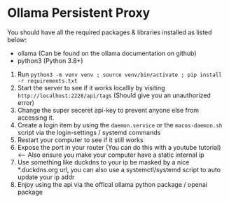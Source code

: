 # Ollama Persistent Proxy

You should have all the required packages & libraries installed as listed below:
- ollama (Can be found on the ollama documentation on github)
- python3 (Python 3.8+)

1. Run `python3 -m venv venv ; source venv/bin/activate ; pip install -r requirements.txt`
2. Start the server to see if it works locallly by visiting `http://localhost:2228/api/tags` (Should give you an unauthorized error)
3. Change the super seceret api-key to prevent anyone else from accessing it.
4. Create a login item by using the `daemon.service` or the `macos-daemon.sh` script via the login-settings / systemd commands
5. Restart your computer to see if it still works
6. Expose the port in your router (You can do this with a youtube tutorial) <-- Also ensure you make your computer have a static internal ip
7. Use something like duckdns to your ip be masked by a nice *.duckdns.org url, you can also use a systemctl/systemd script to auto update your ip addr
8. Enjoy using the api via the offical ollama python package / openai package

